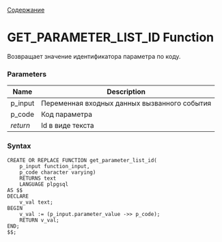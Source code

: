 [Содержание](index.md)

# **GET_PARAMETER_LIST_ID Function**
Возвращает значение идентификатора параметра по коду.

### Parameters
| Name     | Description                                  |
|----------|----------------------------------------------|
| p_input  | Переменная входных данных вызванного события |
| p_code   | Код параметра                                |
| *return* | Id в виде текста                             |

### Syntax
    CREATE OR REPLACE FUNCTION get_parameter_list_id(
        p_input function_input, 
        p_code character varying)
        RETURNS text
        LANGUAGE plpgsql
    AS $$
    DECLARE
        v_val text;
    BEGIN
        v_val := (p_input.parameter_value ->> p_code);
        RETURN v_val;
    END;
    $$;
